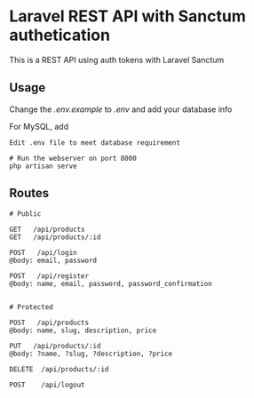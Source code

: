 # Laravel REST API with Sanctum authetication

This is a REST API using auth tokens with Laravel Sanctum

## Usage

Change the *.env.example* to *.env* and add your database info

For MySQL, add
```
Edit .env file to meet database requirement

# Run the webserver on port 8000
php artisan serve
```

## Routes

```
# Public

GET   /api/products
GET   /api/products/:id

POST   /api/login
@body: email, password

POST   /api/register
@body: name, email, password, password_confirmation


# Protected

POST   /api/products
@body: name, slug, description, price

PUT   /api/products/:id
@body: ?name, ?slug, ?description, ?price

DELETE  /api/products/:id

POST    /api/logout
```
